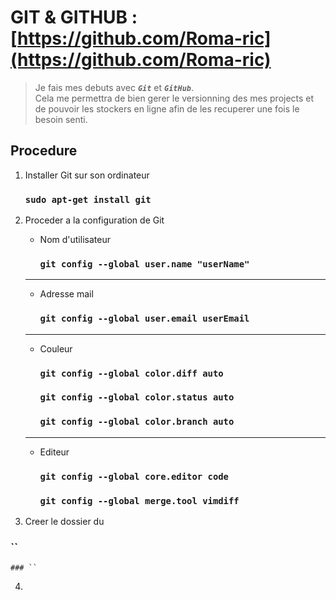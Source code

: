 # GIT & GITHUB : [https://github.com/Roma-ric](https://github.com/Roma-ric)

>Je fais mes debuts avec ***`Git`*** et ***`GitHub`***.\
Cela me permettra de bien gerer le versionning des mes projects et de pouvoir les stockers en ligne afin de les recuperer une fois le besoin senti.

## Procedure
1. Installer Git sur son ordinateur

    ### `sudo apt-get install git`

2. Proceder a la configuration de Git 

    - Nom d'utilisateur
        ### `git config --global user.name "userName"`
    ---
    - Adresse mail
        ### `git config --global user.email userEmail`
    ---
    - Couleur
        ### `git config --global color.diff auto`
        ### `git config --global color.status auto`
        ### `git config --global color.branch auto`
    ---
    - Editeur 
        ### `git config --global core.editor code`
        ### `git config --global merge.tool vimdiff`

3. Creer le dossier du 
 ### ``
    ### ``



4.